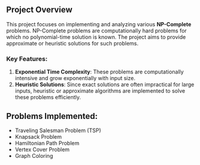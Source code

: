 ## Project Overview

This project focuses on implementing and analyzing various **NP-Complete** problems. NP-Complete problems are computationally hard problems for which no polynomial-time solution is known. The project aims to provide approximate or heuristic solutions for such problems.

### Key Features:
1. **Exponential Time Complexity**: These problems are computationally intensive and grow exponentially with input size.
2. **Heuristic Solutions**: Since exact solutions are often impractical for large inputs, heuristic or approximate algorithms are implemented to solve these problems efficiently.

## Problems Implemented:
- Traveling Salesman Problem (TSP)
- Knapsack Problem
- Hamiltonian Path Problem
- Vertex Cover Problem
- Graph Coloring